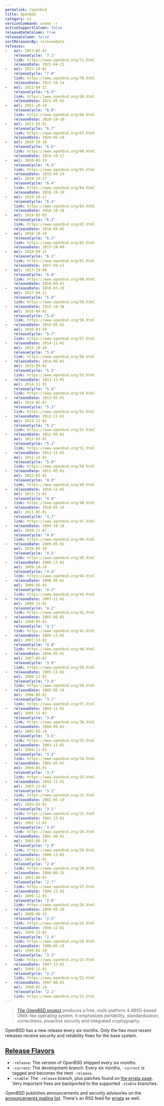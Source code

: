 ```yaml
---
permalink: /openbsd
title: OpenBSD
category: os
versionCommand: uname -r
activeSupportColumn: false
releaseDateColumn: true
releaseColumn: false
sortReleasesBy: releaseDate
releases:
-   eol: 2023-05-01
    releaseCycle: "7.1"
    link: https://www.openbsd.org/71.html
    releaseDate: 2022-04-21
-   eol: 2022-10-01
    releaseCycle: "7.0"
    link: https://www.openbsd.org/70.html
    releaseDate: 2021-10-14
-   eol: 2022-04-21
    releaseCycle: "6.9"
    link: https://www.openbsd.org/69.html
    releaseDate: 2021-05-01
-   eol: 2021-10-14
    releaseCycle: "6.8"
    link: https://www.openbsd.org/68.html
    releaseDate: 2020-10-18
-   eol: 2021-05-01
    releaseCycle: "6.7"
    link: https://www.openbsd.org/67.html
    releaseDate: 2020-05-19
-   eol: 2020-10-18
    releaseCycle: "6.6"
    link: https://www.openbsd.org/66.html
    releaseDate: 2019-10-17
-   eol: 2020-05-19
    releaseCycle: "6.5"
    link: https://www.openbsd.org/65.html
    releaseDate: 2019-04-24
-   eol: 2019-10-17
    releaseCycle: "6.4"
    link: https://www.openbsd.org/64.html
    releaseDate: 2018-10-18
-   eol: 2019-10-17
    releaseCycle: "6.4"
    link: https://www.openbsd.org/64.html
    releaseDate: 2018-10-18
-   eol: 2019-05-03
    releaseCycle: "6.3"
    link: https://www.openbsd.org/63.html
    releaseDate: 2018-04-02
-   eol: 2018-10-18
    releaseCycle: "6.2"
    link: https://www.openbsd.org/62.html
    releaseDate: 2017-10-09
-   eol: 2018-04-15
    releaseCycle: "6.1"
    link: https://www.openbsd.org/61.html
    releaseDate: 2017-04-11
-   eol: 2017-10-09
    releaseCycle: "6.0"
    link: https://www.openbsd.org/60.html
    releaseDate: 2016-09-01
-   releaseDate: 2016-03-29
    eol: 2017-04-11
    releaseCycle: "5.9"
    link: https://www.openbsd.org/59.html
-   releaseDate: 2015-10-18
    eol: 2016-09-01
    releaseCycle: "5.8"
    link: https://www.openbsd.org/58.html
-   releaseDate: 2015-05-01
    eol: 2016-03-29
    releaseCycle: "5.7"
    link: https://www.openbsd.org/57.html
-   releaseDate: 2014-11-01
    eol: 2015-10-18
    releaseCycle: "5.6"
    link: https://www.openbsd.org/56.html
-   releaseDate: 2014-05-01
    eol: 2015-05-01
    releaseCycle: "5.5"
    link: https://www.openbsd.org/55.html
-   releaseDate: 2013-11-01
    eol: 2014-11-01
    releaseCycle: "5.4"
    link: https://www.openbsd.org/54.html
-   releaseDate: 2013-05-01
    eol: 2014-05-01
    releaseCycle: "5.3"
    link: https://www.openbsd.org/53.html
-   releaseDate: 2012-11-01
    eol: 2013-11-01
    releaseCycle: "5.2"
    link: https://www.openbsd.org/52.html
-   releaseDate: 2012-05-01
    eol: 2013-05-01
    releaseCycle: "5.1"
    link: https://www.openbsd.org/51.html
-   releaseDate: 2011-11-01
    eol: 2012-11-01
    releaseCycle: "5.0"
    link: https://www.openbsd.org/50.html
-   releaseDate: 2011-05-01
    eol: 2012-05-01
    releaseCycle: "4.9"
    link: https://www.openbsd.org/49.html
-   releaseDate: 2010-11-01
    eol: 2011-11-01
    releaseCycle: "4.8"
    link: https://www.openbsd.org/48.html
-   releaseDate: 2010-05-19
    eol: 2011-05-01
    releaseCycle: "4.7"
    link: https://www.openbsd.org/47.html
-   releaseDate: 2009-10-18
    eol: 2010-11-01
    releaseCycle: "4.6"
    link: https://www.openbsd.org/46.html
-   releaseDate: 2009-05-01
    eol: 2010-05-19
    releaseCycle: "4.5"
    link: https://www.openbsd.org/45.html
-   releaseDate: 2008-11-01
    eol: 2009-10-18
    releaseCycle: "4.4"
    link: https://www.openbsd.org/44.html
-   releaseDate: 2008-05-01
    eol: 2009-05-01
    releaseCycle: "4.3"
    link: https://www.openbsd.org/43.html
-   releaseDate: 2007-11-01
    eol: 2008-11-01
    releaseCycle: "4.2"
    link: https://www.openbsd.org/42.html
-   releaseDate: 2007-05-01
    eol: 2008-05-01
    releaseCycle: "4.1"
    link: https://www.openbsd.org/41.html
-   releaseDate: 2006-11-01
    eol: 2007-11-01
    releaseCycle: "4.0"
    link: https://www.openbsd.org/40.html
-   releaseDate: 2006-05-01
    eol: 2007-05-01
    releaseCycle: "3.9"
    link: https://www.openbsd.org/39.html
-   releaseDate: 2005-11-01
    eol: 2006-11-01
    releaseCycle: "3.8"
    link: https://www.openbsd.org/38.html
-   releaseDate: 2005-05-19
    eol: 2006-05-01
    releaseCycle: "3.7"
    link: https://www.openbsd.org/37.html
-   releaseDate: 2004-11-01
    eol: 2005-11-01
    releaseCycle: "3.6"
    link: https://www.openbsd.org/36.html
-   releaseDate: 2004-05-01
    eol: 2005-05-19
    releaseCycle: "3.5"
    link: https://www.openbsd.org/35.html
-   releaseDate: 2003-11-01
    eol: 2004-11-01
    releaseCycle: "3.4"
    link: https://www.openbsd.org/34.html
-   releaseDate: 2003-05-01
    eol: 2004-05-01
    releaseCycle: "3.3"
    link: https://www.openbsd.org/33.html
-   releaseDate: 2002-11-01
    eol: 2003-11-01
    releaseCycle: "3.2"
    link: https://www.openbsd.org/32.html
-   releaseDate: 2002-05-19
    eol: 2003-05-01
    releaseCycle: "3.1"
    link: https://www.openbsd.org/31.html
-   releaseDate: 2001-12-01
    eol: 2002-11-01
    releaseCycle: "3.0"
    link: https://www.openbsd.org/30.html
-   releaseDate: 2001-06-01
    eol: 2002-05-19
    releaseCycle: "2.9"
    link: https://www.openbsd.org/29.html
-   releaseDate: 2000-12-01
    eol: 2001-12-01
    releaseCycle: "2.8"
    link: https://www.openbsd.org/28.html
-   releaseDate: 2000-06-15
    eol: 2001-06-01
    releaseCycle: "2.7"
    link: https://www.openbsd.org/27.html
-   releaseDate: 1999-12-01
    eol: 2000-12-01
    releaseCycle: "2.6"
    link: https://www.openbsd.org/26.html
-   releaseDate: 1999-05-19
    eol: 2000-06-15
    releaseCycle: "2.5"
    link: https://www.openbsd.org/25.html
-   releaseDate: 1998-12-01
    eol: 1999-12-01
    releaseCycle: "2.4"
    link: https://www.openbsd.org/24.html
-   releaseDate: 1998-05-19
    eol: 1999-05-19
    releaseCycle: "2.3"
    link: https://www.openbsd.org/23.html
-   releaseDate: 1997-12-01
    eol: 1998-12-01
    releaseCycle: "2.2"
    link: https://www.openbsd.org/22.html
-   releaseDate: 1997-06-01
    eol: 1998-05-19
    releaseCycle: "2.1"
    link: https://www.openbsd.org/21.html
---
```


> [The OpenBSD project](https://www.openbsd.org/) produces a free, multi-platform 4.4BSD-based UNIX-like operating system. It emphasizes portability, standardization, correctness, proactive security and integrated cryptography.

OpenBSD has a new release every six months. Only the two most recent releases receive security and reliability fixes for the base system.

## [Release Flavors][flavors]

* `-release`: The version of OpenBSD shipped every six months.
* `-current`: The development branch. Every six months, `-current` is tagged and becomes the next `-release`.
* `-stable`: The `-release` branch, plus patches found on [the errata page][errata]. Very important fixes are backported to the supported `-stable` branches.

OpenBSD publishes announcements and security advisories on the [announcements mailing list][announce-ml]. There's an RSS feed for [errata][errata-rss] as well.

[errata]: https://www.openbsd.org/errata.html "OpenBSD Errata Page"
[errata-rss]: https://undeadly.org/errata/errata.rss "Undeadly Errata RSS feed"
[announce-ml]: https://lists.openbsd.org/cgi-bin/mj_wwwusr?func=lists-long-full&extra=announce "announce@"
[flavors]: https://www.openbsd.org/faq/faq5.html#Flavors "OpenBSD FAQ, Flavors Section"
